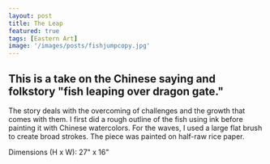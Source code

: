 ```yaml
---
layout: post
title: The Leap
featured: true
tags: [Eastern Art]
image: '/images/posts/fishjumpcopy.jpg'
---
```


## This is a take on the Chinese saying and folkstory "fish leaping over dragon gate."

The story deals with the overcoming of challenges and the growth that comes with them. I first did a rough outline of the fish using ink before painting it with Chinese watercolors. For the waves, I used a large flat brush to create broad strokes. The piece was painted on half-raw rice paper.

Dimensions (H x W): 27" x 16"